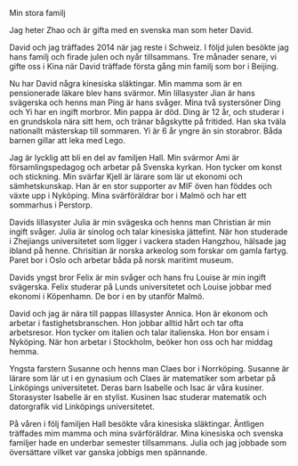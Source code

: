 Min stora familj

Jag heter Zhao och är gifta med en svenska man som heter David.

David och jag träffades 2014 när jag reste i Schweiz. I följd julen besökte jag hans familj och firade julen och nyår tillsammans. Tre månader senare, vi gifte oss i Kina när David träffade första gång min familj som bor i Beijing.

Nu har David några kinesiska släktingar. Min mamma som är en pensionerade läkare blev hans svärmor. Min lillasyster Jian är hans svägerska och henns man Ping är hans svåger. Mina två systersöner Ding och Yi har en ingift morbror. Min pappa är död. Ding är 12 år, och studerar i en grundskola nära sitt hem, och tränar bågskytte på fritided. Han ska tväla nationallt mästerskap till sommaren. Yi är 6 år yngre än sin storabror. Båda barnen gillar att leka med Lego.   

Jag är lycklig att bli en del av familjen Hall. Min svärmor Ami är församlingspedagog och arbetar på Svenska kyrkan. Hon tycker om konst och stickning. Min svärfar Kjell är lärare som lär ut ekonomi och sämhetskunskap. Han är en stor supporter av MIF öven han föddes och växte upp i Nyköping. Mina svärföräldrar bor i Malmö och har ett sommarhus i Perstorp.

Davids lillasyster Julia är min svägeska och henns man Christian är min ingift svåger. Julia är sinolog och talar kinesiska jättefint. När hon studerade i Zhejiangs universitetet som ligger i vackera staden Hangzhou, hälsade jag ibland på henne. Chrisitian är norska arkeolog som forskar om gamla fartyg. Paret bor i Oslo och arbetar båda på norsk maritimt museum.

Davids yngst bror Felix är min svåger och hans fru Louise är min ingift svägerska. Felix studerar på Lunds universitetet och Louise jobbar med ekonomi i Köpenhamn. De bor i en by utanför Malmö.

David och jag är nära till pappas lillasyster Annica. Hon är ekonom och arbetar i fastighetsbranschen. Hon jobbar alltid hårt och tar ofta arbetsresor. Hon tycker om italien och talar italienska. Hon bor ensam i Nyköping. När hon arbetar i Stockholm, beöker hon oss och har middag hemma. 

Yngsta farstern Susanne och henns man Claes bor i Norrköping. Susanne är lärare som lär ut i en gynasium och Claes är matematiker som arbetar på Linköpings universitetet. Deras barn Isabelle och Isac är våra kusiner. Storasyster Isabelle är en stylist. Kusinen Isac studerar matematik och datorgrafik vid Linköpings universitetet.

På våren i följ familjen Hall besökte våra kinesiska släktingar. Äntligen träffades mim mamma och mina svärföräldrar. Mina kinesiska och svenska familjer hade en underbar semester tillsammans. Julia och jag jobbade som översättare vilket var ganska jobbigs men spännande. 
